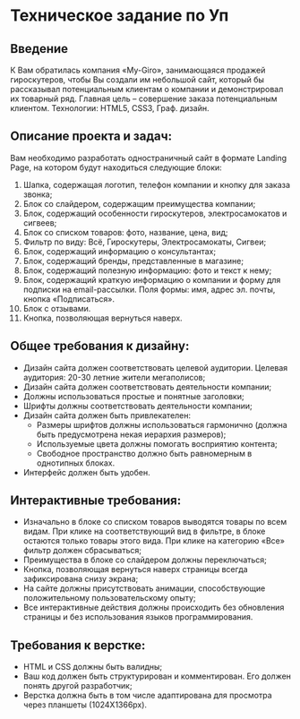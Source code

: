 # Техническое задание по Уп

## Введение
К Вам обратилась компания «My-Giro», занимающаяся продажей гироскутеров, чтобы Вы создали им небольшой сайт, который бы рассказывал потенциальным клиентам о компании и демонстрировал их товарный ряд. Главная цель – совершение заказа потенциальным клиентом. 
Технологии: HTML5, CSS3, Граф. дизайн.

## Описание проекта и задач:
Вам необходимо разработать одностраничный сайт в формате Landing Page, на котором будут находиться следующие блоки:
1. Шапка, содержащая логотип, телефон компании и кнопку для заказа звонка;
2. Блок со слайдером, содержащим преимущества компании;
3. Блок, содержащий особенности гироскутеров, электросамокатов и сигвеев;
4. Блок со списком товаров: фото, название, цена, вид;
5. Фильтр по виду: Всё, Гироскутеры, Электросамокаты, Сигвеи;
6. Блок, содержащий информацию о консультантах;
7. Блок, содержащий бренды, представленные в магазине;
8. Блок, содержащий полезную информацию: фото и текст к нему;
9. Блок, содержащий краткую информацию о компании и форму для подписки на email-рассылки. Поля формы: имя, адрес эл. почты, кнопка «Подписаться».
10. Блок с отзывами.
11. Кнопка, позволяющая вернуться наверх.

## Общее требования к дизайну:
- Дизайн сайта должен соответствовать целевой аудитории. Целевая аудитория: 20-30 летние жители мегаполисов;
- Дизайн сайта должен соответствовать деятельности компании;
- Должны использоваться простые и понятные заголовки;
- Шрифты должны соответствовать деятельности компании;
- Дизайн сайта должен быть привлекателен: 
  - Размеры шрифтов должны использоваться гармонично (должна быть предусмотрена некая иерархия размеров);
  - Используемые цвета должны помогать восприятию контента;
  - Свободное пространство должно быть равномерным в однотипных блоках.
- Интерфейс должен быть удобен.

## Интерактивные требования:
- Изначально в блоке со списком товаров выводятся товары по всем видам. При клике на соответствующий вид в фильтре, в блоке остаются только товары этого вида. При клике на категорию «Все» фильтр должен сбрасываться;
- Преимущества в блоке со слайдером должны переключаться;
- Кнопка, позволяющая вернуться наверх страницы всегда зафиксирована снизу экрана;
- На сайте должны присутствовать анимации, способствующие положительному пользовательскому опыту;
- Все интерактивные действия должны происходить без обновления страницы и без использования языков программирования.

## Требования к верстке:
- HTML и CSS должны быть валидны;
- Ваш код должен быть структурирован и комментирован. Его должен понять другой разработчик;
- Верстка должна быть в том числе адаптирована для просмотра через планшеты (1024X1366px).

